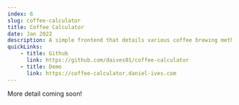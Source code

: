 ```yaml
---
index: 6
slug: coffee-calculator
title: Coffee Calculator
date: Jan 2022
description: A simple frontend that details various coffee brewing methods, built with Next.js (v12) and chakra-ui
quickLinks:
    - title: Github
      link: https://github.com/daives01/coffee-calculator
    - title: Demo
      link: https://coffee-calculator.daniel-ives.com
---
```

More detail coming soon!

